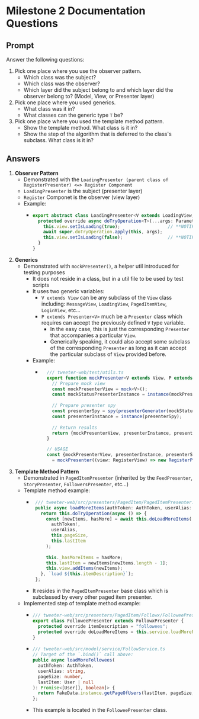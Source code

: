 # Milestone 2 Documentation Questions

## Prompt
Answer the following questions:
1. Pick one place where you use the observer pattern. 
    * Which class was the subject?
    * Which class was the observer? 
    * Which layer did the subject belong to and which layer did the observer belong to? (Model, View, or Presenter layer)
1. Pick one place where you used generics. 
    * What class was it in? 
    * What classes can the generic type `T` be?
1. Pick one place where you used the template method pattern. 
    * Show the template method. What class is it in? 
    * Show the step of the algorithm that is deferred to the class's subclass. What class is it in?

## Answers

1. **Observer Pattern**
    * Demonstrated with the `LoadingPresenter (parent class of RegisterPresenter) <=> Register Component`
    * `LoadingPresenter` is the subject (presenter layer)
    * `Register` Componet is the observer (view layer)
    * Example:
        * ```ts
          export abstract class LoadingPresenter<V extends LoadingView, U> extends ServicePresenter<V, U> {
            protected override async doTryOperation<T>(...args: Parameters<Presenter<V>["doTryOperation"]>): Promise<T | void> {
              this.view.setIsLoading(true);                  // **NOTIFY OBSERVER**
              await super.doTryOperation.apply(this, args);
              this.view.setIsLoading(false);                 // **NOTIFY OBSERVER**
            }
          }
          ```
1. **Generics**
    * Demonstrated with `mockPresenter()`, a helper util introduced for testing purposes
        * It does not reside in a class, but in a util file to be used by test scripts
        * It uses two generic variables:
            * `V extends View` can be any subclass of the `View` class including: `MessageView`, `LoadingView`, `PagedItemView`, `LoginView`, etc...
            * `P extends Presenter<V>` much be a `Presenter` class which requires can accept the previously defined `V` type variable.
                * In the easy case, this is just the corresponding `Presenter` that accompanies a particular `View`.
                * Generically speaking, it could also accept some subclass of the corresponding `Presenter` as long as it can accept the particular subclass of `View` provided before.
        * Example:
            * ```ts
                /// tweeter-web/test/utils.ts
                export function mockPresenter<V extends View, P extends Presenter<V>>(presenterGenerator: (view: V) => P) {
                  // Prepare mock view
                  const mockPresenterView = mock<V>();
                  const mockStatusPresenterInstance = instance(mockPresenterView) as V;
                
                  // Prepare presenter spy
                  const presenterSpy = spy(presenterGenerator(mockStatusPresenterInstance));
                  const presenterInstance = instance(presenterSpy);
                
                  // Return results
                  return {mockPresenterView, presenterInstance, presenterSpy};
                }
              
                // USAGE
                const {mockPresenterView, presenterInstance, presenterSpy} 
                  = mockPresenter((view: RegisterView) => new RegisterPresenter(view));
              ```
1. **Template Method Pattern**
    * Demonstrated in `PagedItemPresenter` (inherited by the `FeedPresenter`, `StoryPresenter`, `FollowersPresenter`, etc...)
    * Template method example:
       * ```ts
          /// tweeter-web/src/presenters/PagedItem/PagedItemPresenter.ts
          public async loadMoreItems(authToken: AuthToken, userAlias: string) {
            return this.doTryOperation(async () => {
              const [newItems, hasMore] = await this.doLoadMoreItems(        // **DELEGATES TO AN ABSTRACT METHOD IMPLEMENTED BY CHILD CLASSES**
                authToken!,
                userAlias,
                this.pageSize,
                this.lastItem
              );
        
              this._hasMoreItems = hasMore;
              this.lastItem = newItems[newItems.length - 1];
              this.view.addItems(newItems);
            }, `load ${this.itemDescription}`);
          };
         ```
        * It resides in the `PagedItemPresenter` base class which is subclassed by every other paged item presenter.
    * Implemented step of template method example:
        * ```ts
          /// tweeter-web/src/presenters/PagedItem/Followx/FolloweePresenter.ts
          export class FolloweePresenter extends FollowxPresenter {
            protected override itemDescription = "followees";
            protected override doLoadMoreItems = this.service.loadMoreFollowees.bind(this);  // **IMPLEMENTS THE REQUIRED, ABSTRACT METHOD**
          }
          ```
        * ```ts
          /// tweeter-web/src/model/service/FollowService.ts
          // Target of the `.bind()` call above:
          public async loadMoreFollowees(
            authToken: AuthToken,
            userAlias: string,
            pageSize: number,
            lastItem: User | null
          ): Promise<[User[], boolean]> {
            return FakeData.instance.getPageOfUsers(lastItem, pageSize, userAlias);
          };
          ```
        * This example is located in the `FolloweePresenter` class.
